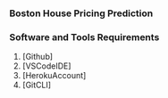 ### Boston House Pricing Prediction

### Software and Tools Requirements

1. [Github]
2. [VSCodeIDE]
3. [HerokuAccount]
4. [GitCLI]
